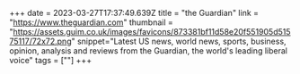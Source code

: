 +++
date = 2023-03-27T17:37:49.639Z
title = "the Guardian"
link = "https://www.theguardian.com"
thumbnail = "https://assets.guim.co.uk/images/favicons/873381bf11d58e20f551905d51575117/72x72.png"
snippet="Latest US news, world news, sports, business, opinion, analysis and reviews from the Guardian, the world's leading liberal voice"
tags = [""]
+++

